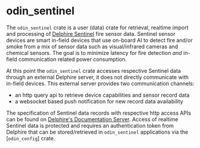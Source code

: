 # odin_sentinel

The `odin_sentinel` crate is a user (data) crate for retrieval, realtime import and processing of [Delphire Sentinel](https://delphiretech.com/products/) fire sensor data. Sentinel sensor devices are smart in-field devices that use on-board AI to detect fire and/or smoke from a mix of
sensor data such as visual/infrared cameras and chemical sensors. The goal is to minimize latency for fire detection *and* in-field
communication related power consumption. 

At this point the `odin_sentinel` crate accesses respective Sentinel data through an external Delphire server, it does not directly communicate with in-field devices. This external server provides two communication channels:

- an http query api to retrieve device capabilities and sensor record data
- a websocket based push notification for new record data availability

The specification of Sentinel data records with respective http access APIs can be found on [Delphire's Documentation Server](http://38.99.249.67:2361/api/). Access of realtime Sentinel data is protected and requires an authentication token from Delphire that can be stored/retrieved in `odin_sentinel` applications via the [`odin_config`] crate.

